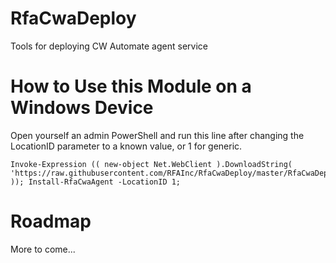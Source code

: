 # RfaCwaDeploy
Tools for deploying CW Automate agent service

# How to Use this Module on a Windows Device
Open yourself an admin PowerShell and run this line after changing the LocationID parameter to a known value, or 1 for generic.
```
Invoke-Expression (( new-object Net.WebClient ).DownloadString( 'https://raw.githubusercontent.com/RFAInc/RfaCwaDeploy/master/RfaCwaDeploy.psm1' )); Install-RfaCwaAgent -LocationID 1; 
```

# Roadmap
More to come...
